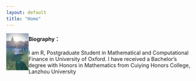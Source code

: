 ```yaml
---
layout: default
title: "Home"
---
```


<img align="left" width="60" height="100" src="https://github.com/RZRuiZhang/RZRuiZhang.github.io/blob/master/rui.jpeg">



#### Biography：

I am R, Postgraduate Student in Mathematical and Computational Finance in University of Oxford. I have received a Bachelor’s degree with Honors in Mathematics from Cuiying Honors College, Lanzhou University
